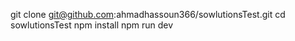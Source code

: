 git clone git@github.com:ahmadhassoun366/sowlutionsTest.git
cd sowlutionsTest
npm install
npm run dev
    